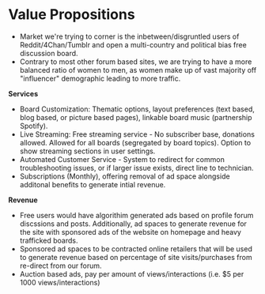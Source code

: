 # Value Propositions
* Market we're trying to corner is the inbetween/disgruntled users of Reddit/4Chan/Tumblr and open a multi-country and political bias free discussion board. <br>
* Contrary to most other forum based sites, we are trying to have a more balanced ratio of women to men, as women make up of vast majority off "influencer" demographic leading to more traffic.

__Services__
* Board Customization: Thematic options, layout preferences (text based, blog based, or picture based pages), linkable board music (partnership Spotify).
* Live Streaming: Free streaming service - No subscriber base, donations allowed. Allowed for all boards (segregated by board topics). Option to show streaming sections in user settings.
* Automated Customer Service - System to redirect for common troubleshooting issues, or if larger issue exists, direct line to technician. 
* Subscriptions (Monthly), offering removal of ad space alongside additonal benefits to generate intial revenue. 

__Revenue__
* Free users would have algorithim generated ads based on profile forum discssions and posts. Additionally, ad spaces to generate revenue for the site with sponsored ads of the website on homepage and heavy trafficked boards. 
* Sponsored ad spaces to be contracted online retailers that will be used to generate revenue based on percentage of site visits/purchases from re-direct from our forum. 
* Auction based ads, pay per amount of views/interactions (i.e. $5 per 1000 views/interactions)
